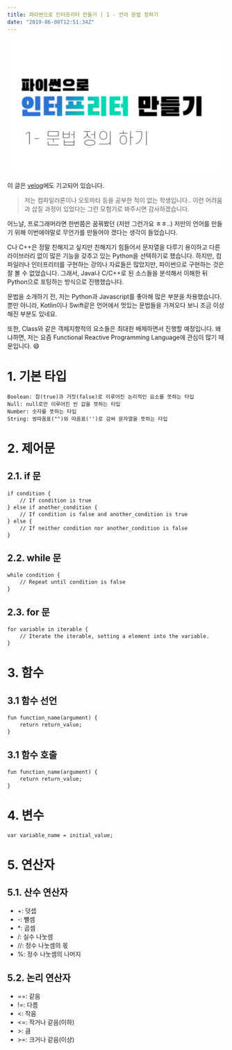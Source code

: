 ```yaml
---
title: 파이썬으로 인터프리터 만들기 | 1 - 언어 문법 정하기
date: "2019-06-08T12:51:34Z"
---
```


![banner-image.png](python_interpreter_1.png)

이 글은 [velog](https://velog.io/@devonnuri/%ED%8C%8C%EC%9D%B4%EC%8D%AC%EC%9C%BC%EB%A1%9C-%EC%9D%B8%ED%84%B0%ED%94%84%EB%A6%AC%ED%84%B0-%EB%A7%8C%EB%93%A4%EA%B8%B0-1-%EC%96%B8%EC%96%B4-%EB%AC%B8%EB%B2%95-%EC%A0%95%ED%95%98%EA%B8%B0-ibjwmybtpj)에도 기고되어 있습니다.

> 저는 컴파일러론이나 오토마타 등을 공부한 적이 없는 학생입니다.. 이런 어려움과 삽질 과정이 있었다는 그런 모험기로 봐주시면 감사하겠습니다.

어느날, 프로그래머라면 한번쯤은 꿈꿔봤던 (저만 그런가요 ㅎㅎ..) 저만의 언어를 만들기 위해 이번에야말로 무언가를 만들어야 겠다는 생각이 들었습니다.

C나 C++은 정말 친해지고 싶지만 친해지기 힘들어서 문자열을 다루기 용이하고 다른 라이브러리 없이 많은 기능을 갖추고 있는 Python을 선택하기로 했습니다. 하지만, 컴파일러나 인터프리터를 구현하는 강의나 자료들은 많았지만, 파이썬으로 구현하는 것은 잘 볼 수 없었습니다. 그래서, Java나 C/C++로 된 소스들을 분석해서  이해한 뒤 Python으로 포팅하는 방식으로 진행했습니다.

문법을 소개하기 전, 저는 Python과 Javascript를 좋아해 많은 부분을 차용했습니다. 뿐만 아니라, Kotlin이나 Swift같은 언어에서 멋있는 문법들을 가져오다 보니 조금 이상해진 부분도 있네요.

또한, Class와 같은 객체지향적의 요소들은 최대한 배제하면서 진행할 예정입니다. 왜냐하면, 저는 요즘 Functional Reactive Programming Language에 관심이 많기 때문입니다. 😄

# 1. 기본 타입

```
Boolean: 참(true)과 거짓(false)로 이루어진 논리적인 요소를 뜻하는 타입
Null: null로만 이루어진 빈 값을 뜻하는 타입
Number: 숫자를 뜻하는 타입
String: 쌍따옴표("")와 따옴표('')로 감싸 문자열을 뜻하는 타입
```

# 2. 제어문
## 2.1. if 문
```
if condition {
    // If condition is true
} else if another_condition {
    // If condition is false and another_condition is true
} else {
    // If neither condition nor another_condition is false
}
```

## 2.2. while 문
```
while condition {
    // Repeat until condition is false
}
```

## 2.3. for 문
```
for variable in iterable {
    // Iterate the iterable, setting a element into the variable.
}
```

# 3. 함수

## 3.1 함수 선언
```
fun function_name(argument) {
    return return_value;
}
```

## 3.1 함수 호출
```
fun function_name(argument) {
    return return_value;
}
```

# 4. 변수
```
var variable_name = initial_value;
```

# 5. 연산자
## 5.1. 산수 연산자
* +: 덧셉
* -: 뺼셈
* *: 곱셈
* /: 실수 나눗셈
* //: 정수 나눗셈의 몫
* %: 정수 나눗셈의 나머지

## 5.2. 논리 연산자
* ==: 같음
* !=: 다름
* <: 작음
* <=: 작거나 같음(이하)
* \>: 큼
* \>=: 크거나 같음(이상)